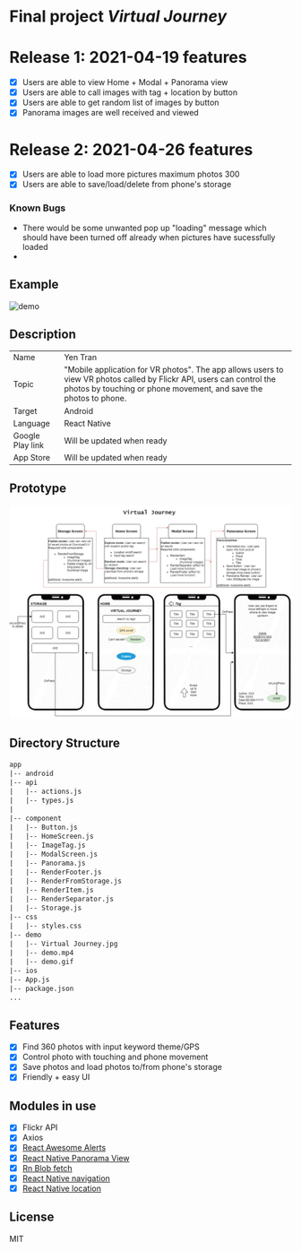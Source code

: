 # Final project _Virtual Journey_

# Release 1: 2021-04-19 features

- [x] Users are able to view Home + Modal + Panorama view
- [x] Users are able to call images with tag + location by button
- [x] Users are able to get random list of images by button
- [x] Panorama images are well received and viewed

# Release 2: 2021-04-26 features

- [x] Users are able to load more pictures maximum photos 300
- [x] Users are able to save/load/delete from phone's storage

### Known Bugs

- There would be some unwanted pop up "loading" message which should have been turned off already when pictures have sucessfully loaded
-

## Example

![demo]()

## Description

|                  |                                                                                                                                                                                            |
| ---------------- | ------------------------------------------------------------------------------------------------------------------------------------------------------------------------------------------ |
| Name             | Yen Tran                                                                                                                                                                                   |
| Topic            | "Mobile application for VR photos". The app allows users to view VR photos called by Flickr API, users can control the photos by touching or phone movement, and save the photos to phone. |
| Target           | Android                                                                                                                                                                                    |
| Language         | React Native                                                                                                                                                                               |
| Google Play link | Will be updated when ready                                                                                                                                                                 |
| App Store        | Will be updated when ready                                                                                                                                                                 |

## Prototype

![prototype](./demo/Virtual_Journey.jpg)

## Directory Structure

```
app
|-- android
|-- api
|   |-- actions.js
|   |-- types.js
|
|-- component
|   |-- Button.js
|   |-- HomeScreen.js
|   |-- ImageTag.js
|   |-- ModalScreen.js
|   |-- Panorama.js
|   |-- RenderFooter.js
|   |-- RenderFromStorage.js
|   |-- RenderItem.js
|   |-- RenderSeparator.js
|   |-- Storage.js
|-- css
|   |-- styles.css
|-- demo
|   |-- Virtual Journey.jpg
|   |-- demo.mp4
|   |-- demo.gif
|-- ios
|-- App.js
|-- package.json
...
```

## Features

- [x] Find 360 photos with input keyword theme/GPS
- [x] Control photo with touching and phone movement
- [x] Save photos and load photos to/from phone's storage
- [x] Friendly + easy UI

## Modules in use

- [x] Flickr API
- [x] Axios
- [x] [React Awesome Alerts](https://github.com/rishabhbhatia/react-native-awesome-alerts)
- [x] [React Native Panorama View](https://github.com/lightbasenl/react-native-panorama-view)
- [x] [Rn Blob fetch](https://github.com/joltup/rn-fetch-blob/wiki/File-System-Access-API#lspathstringpromisearray)
- [x] [React Native navigation](https://reactnative.dev/docs/navigation)
- [x] [React Native location](https://docs.expo.io/versions/latest/sdk/location/)

## License

MIT
